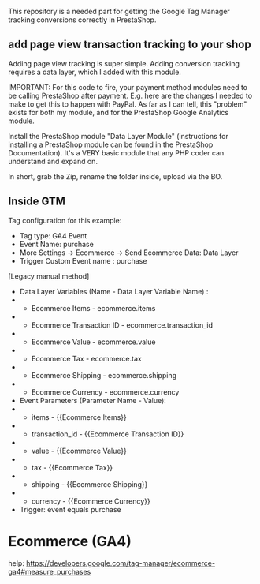 This repository is a needed part for getting the Google Tag Manager tracking conversions correctly in 
PrestaShop. 

## add page view transaction tracking to your shop
Adding page view tracking is super simple. Adding conversion tracking requires a data layer, which I added with this module.

IMPORTANT: For this code to fire, your payment method modules need to be calling PrestaShop after payment. E.g. here are the changes I needed to make to get this to happen with PayPal. As far as I can tell, this "problem" exists for both my module, and for the PrestaShop Google Analytics module.

Install the PrestaShop module "Data Layer Module" (instructions for installing a PrestaShop module can be found in the PrestaShop Documentation). 
It's a VERY basic module that any PHP coder can understand and expand on.

In short, grab the Zip, rename the folder inside, upload via the BO.

## Inside GTM 

Tag configuration for this example:

- Tag type: GA4 Event
- Event Name: purchase
- More Settings -> Ecommerce -> Send Ecommerce Data: Data Layer
- Trigger Custom Event name : purchase

[Legacy manual method]
- Data Layer Variables (Name - Data Layer Variable Name) :
- - Ecommerce Items - ecommerce.items
- - Ecommerce Transaction ID - ecommerce.transaction_id
- - Ecommerce Value - ecommerce.value
- - Ecommerce Tax - ecommerce.tax
- - Ecommerce Shipping - ecommerce.shipping
- - Ecommerce Currency - ecommerce.currency
- Event Parameters (Parameter Name - Value):
- - items - {{Ecommerce Items}}
- - transaction_id - {{Ecommerce Transaction ID}}
- - value - {{Ecommerce Value}}
- - tax - {{Ecommerce Tax}}
- - shipping - {{Ecommerce Shipping}}
- - currency - {{Ecommerce Currency}}
- Trigger: event equals purchase

# Ecommerce (GA4)
help: https://developers.google.com/tag-manager/ecommerce-ga4#measure_purchases
